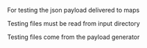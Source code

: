 For testing the json payload delivered to maps

Testing files must be read from input directory

Testing files come from the payload generator


